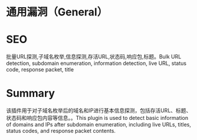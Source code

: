 # 通用漏洞（General）
# SEO
批量URL探测,子域名枚举,信息探测,存活URL,状态码,响应包,标题。Bulk URL detection, subdomain enumeration, information detection, live URL, status code, response packet, title
# Summary
该插件用于对子域名枚举后的域名和IP进行基本信息探测，包括存活URL、标题、状态码和响应包内容等信息。。This plugin is used to detect basic information of domains and IPs after subdomain enumeration, including live URLs, titles, status codes, and response packet contents.
